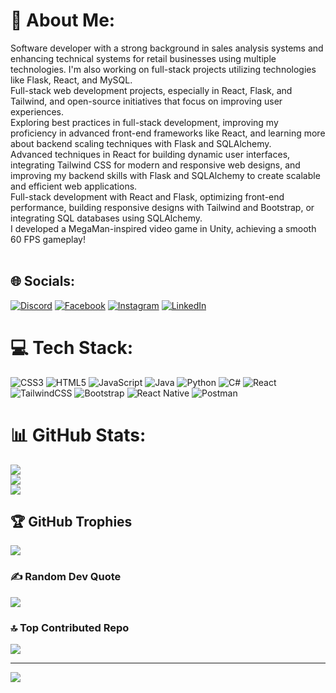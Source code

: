 # 💫 About Me:
Software developer with a strong background in sales analysis systems and enhancing technical systems for retail businesses using multiple technologies. I'm also working on full-stack projects utilizing technologies like Flask, React, and MySQL.<br>Full-stack web development projects, especially in React, Flask, and Tailwind, and open-source initiatives that focus on improving user experiences.<br>Exploring best practices in full-stack development, improving my proficiency in advanced front-end frameworks like React, and learning more about backend scaling techniques with Flask and SQLAlchemy.<br>Advanced techniques in React for building dynamic user interfaces, integrating Tailwind CSS for modern and responsive web designs, and improving my backend skills with Flask and SQLAlchemy to create scalable and efficient web applications.<br>Full-stack development with React and Flask, optimizing front-end performance, building responsive designs with Tailwind and Bootstrap, or integrating SQL databases using SQLAlchemy.<br>I developed a MegaMan-inspired video game in Unity, achieving a smooth 60 FPS gameplay!<br><br>


## 🌐 Socials:
[![Discord](https://img.shields.io/badge/Discord-%237289DA.svg?logo=discord&logoColor=white)](https://discord.gg/https://discord.gg/9Pcsb4V6) [![Facebook](https://img.shields.io/badge/Facebook-%231877F2.svg?logo=Facebook&logoColor=white)](https://facebook.com/https://www.facebook.com/dbayona2?locale=es_LA) [![Instagram](https://img.shields.io/badge/Instagram-%23E4405F.svg?logo=Instagram&logoColor=white)](https://instagram.com/https://www.instagram.com/daniel_humbertob/) [![LinkedIn](https://img.shields.io/badge/LinkedIn-%230077B5.svg?logo=linkedin&logoColor=white)](https://linkedin.com/in/https://www.linkedin.com/in/danielhbayona/) 

# 💻 Tech Stack:
![CSS3](https://img.shields.io/badge/css3-%231572B6.svg?style=for-the-badge&logo=css3&logoColor=white) ![HTML5](https://img.shields.io/badge/html5-%23E34F26.svg?style=for-the-badge&logo=html5&logoColor=white) ![JavaScript](https://img.shields.io/badge/javascript-%23323330.svg?style=for-the-badge&logo=javascript&logoColor=%23F7DF1E) ![Java](https://img.shields.io/badge/java-%23ED8B00.svg?style=for-the-badge&logo=openjdk&logoColor=white) ![Python](https://img.shields.io/badge/python-3670A0?style=for-the-badge&logo=python&logoColor=ffdd54) ![C#](https://img.shields.io/badge/c%23-%23239120.svg?style=for-the-badge&logo=csharp&logoColor=white) ![React](https://img.shields.io/badge/react-%2320232a.svg?style=for-the-badge&logo=react&logoColor=%2361DAFB) ![TailwindCSS](https://img.shields.io/badge/tailwindcss-%2338B2AC.svg?style=for-the-badge&logo=tailwind-css&logoColor=white) ![Bootstrap](https://img.shields.io/badge/bootstrap-%238511FA.svg?style=for-the-badge&logo=bootstrap&logoColor=white) ![React Native](https://img.shields.io/badge/react_native-%2320232a.svg?style=for-the-badge&logo=react&logoColor=%2361DAFB) ![Postman](https://img.shields.io/badge/Postman-FF6C37?style=for-the-badge&logo=postman&logoColor=white)
# 📊 GitHub Stats:
![](https://github-readme-stats.vercel.app/api?username=Bayunas&theme=merko&hide_border=false&include_all_commits=false&count_private=false)<br/>
![](https://github-readme-streak-stats.herokuapp.com/?user=Bayunas&theme=merko&hide_border=false)<br/>
![](https://github-readme-stats.vercel.app/api/top-langs/?username=Bayunas&theme=merko&hide_border=false&include_all_commits=false&count_private=false&layout=compact)

## 🏆 GitHub Trophies
![](https://github-profile-trophy.vercel.app/?username=Bayunas&theme=radical&no-frame=false&no-bg=false&margin-w=4)

### ✍️ Random Dev Quote
![](https://quotes-github-readme.vercel.app/api?type=horizontal&theme=radical)

### 🔝 Top Contributed Repo
![](https://github-contributor-stats.vercel.app/api?username=Bayunas&limit=5&theme=dark&combine_all_yearly_contributions=true)

---
[![](https://visitcount.itsvg.in/api?id=Bayunas&icon=2&color=0)](https://visitcount.itsvg.in)

<!-- Proudly created with GPRM ( https://gprm.itsvg.in ) -->
